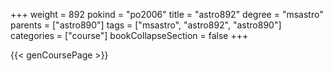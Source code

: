 +++
weight = 892
pokind = "po2006"
title = "astro892"
degree = "msastro"
parents = ["astro890"]
tags = ["msastro", "astro892", "astro890"]
categories = ["course"]
bookCollapseSection = false
+++

{{< genCoursePage >}}
